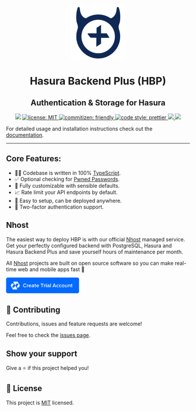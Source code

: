 <p align="center">
  <a href="https://github.com/nhost/hasura-backend-plus">
    <img src="docs/.vuepress/public/logo.png" width="150px" alt="HBP" />
  </a>
</p>
<h1 align="center">Hasura Backend Plus (HBP)</h1>
<h2 align="center">Authentication & Storage for Hasura</h2>

<p align="center">
  <img src="https://img.shields.io/badge/version-2.0.0-blue.svg?cacheSeconds=2592000" />
  <a href="LICENSE">
    <img src="https://img.shields.io/badge/license-MIT-yellow.svg" alt="license: MIT" />
  </a>
  <a href="https://commitizen.github.io/cz-cli">
    <img src="https://img.shields.io/badge/commitizen-friendly-brightgreen.svg" alt="commitizen: friendly" />
  </a>
  <a href="https://prettier.io">
    <img src="https://img.shields.io/badge/code_style-prettier-ff69b4.svg" alt="code style: prettier" />
  </a>
  <a href="https://github.com/nhost/hasura-backend-plus/actions?query=workflow%Build+branch%3Amaster+event%3Apush">
    <img src="https://github.com/nhost/hasura-backend-plus/workflows/Build/badge.svg?branch=master"/>
  </a>
  <a href="https://codecov.io/gh/nhost/hasura-backend-plus/branch/master">
    <img src="https://codecov.io/gh/nhost/hasura-backend-plus/branch/master/graph/badge.svg"
    />
  </a>
</p>

For detailed usage and installation instructions check out the [documentation](https://nhost.github.io/hasura-backend-plus/).

---

## Core Features:

- 👨‍💻 Codebase is written in 100% [TypeScript](https://www.typescriptlang.org).
- ✅ Optional checking for [Pwned Passwords](#pwned-passwords).
- 🎨 Fully customizable with sensible defaults.
- 📈 Rate limit your API endpoints by default.
- 🚀 Easy to setup, can be deployed anywhere.
- 🔑 Two-factor authentication support.

## Nhost

The easiest way to deploy HBP is with our official [Nhost](https://nhost.io) managed service. Get your perfectly configured backend with PostgreSQL, Hasura and Hasura Backend Plus and save yourself hours of maintenance per month.

All [Nhost](https://nhost.io) projects are built on open source software so you can make real-time web and mobile apps fast 🚀

<a href="https://nhost.io/register">
  <img
    src="docs/.vuepress/public/nhost-register-button.png"
    width="200px"
  />
</a>

## 🤝 Contributing

Contributions, issues and feature requests are welcome!

Feel free to check the [issues page](https://github.com/nhost/hasura-backend-plus/issues).

## Show your support

Give a ⭐️ if this project helped you!

## 📝 License

This project is [MIT](LICENSE) licensed.
